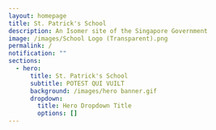```yaml
---
layout: homepage
title: St. Patrick's School
description: An Isomer site of the Singapore Government
image: /images/School Logo (Transparent).png
permalink: /
notification: ""
sections:
  - hero:
      title: St. Patrick's School
      subtitle: POTEST QUI VUILT
      background: /images/hero banner.gif
      dropdown:
        title: Hero Dropdown Title
        options: []
---
```


